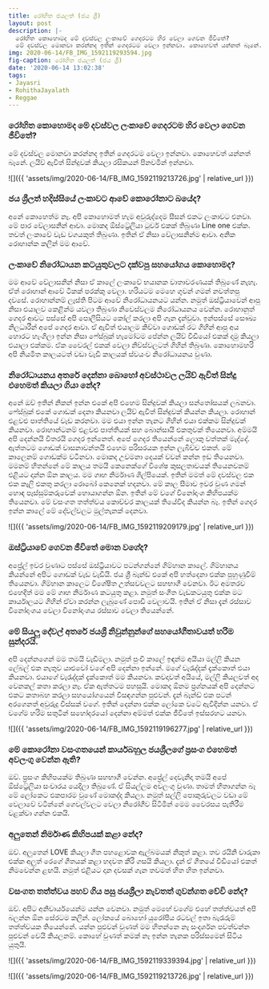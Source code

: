 ```yaml
---
title: රෝහිත ජයලත් (ජය ශ්‍රී)
layout: post
description: |-
  රෝහිත කොහොමද මේ දවස්වල ලංකාවේ ගෙදරටම හිර වෙලා ගෙවන ජීවිතේ?
  මේ දවස්වල මොනවා කරන්නද ඉතින් ගෙදරටම වෙලා ඉන්නවා. කොහෙවත් යන්නත් බෑනේ. ලයිව් ඇවිත් සින්දුවක් කියලා රසිකයන් පිනවමින් ඉන්නවා.
img: 2020-06-14/FB_IMG_1592119293594.jpg
fig-caption: රෝහිත ජයලත් (ජය ශ්‍රී)
date: '2020-06-14 13:02:38'
tags:
- Jayasri
- RohithaJayalath
- Reggae
---
```


### රෝහිත කොහොමද මේ දවස්වල ලංකාවේ ගෙදරටම හිර වෙලා ගෙවන ජීවිතේ?
මේ දවස්වල මොනවා කරන්නද ඉතින් ගෙදරටම වෙලා ඉන්නවා. කොහෙවත් යන්නත් බෑනේ. ලයිව් ඇවිත් සින්දුවක් කියලා රසිකයන් පිනවමින් ඉන්නවා.

![]({{ 'assets/img/2020-06-14/FB_IMG_1592119213726.jpg' | relative_url }})

### ජය ශ්‍රීලත් හදිස්සියේ ලංකාවට ආවේ කොරෝනාට බයේද?
අනේ කොහෙත්ම නෑ. අපි කොහොමත් හැම අවුරුද්දෙම සීසන් එකට ලංකාවට එනවා. මේ පාර වේලාසනින් ආවා. මොකද ඕස්ට්‍රේලියා ටුවර් එකක් තිබුණා Line one එක්ක. තවත් ලංකාවේ වැඩ වගයකුත් තිබුණා. ඉතින් ඒ නිසා වේලාසනින්ම ආවා. අනික රොහාන්ක කලින් මම ආවේ.
### ලංකාවේ නිරෝධායන කටයුතුවලට දක්වපු සහයෝගය කොහොමද?
මම ආවේ වේලාසනින් නිසා ඒ කාලේ ලංකාවේ භයානක වාතාවරණයක් තිබුණේ නැහැ. ඒත් රොහාන් ආවේ ටිකක් පරක්කු වෙලා. හරියටම මෙහෙ ගුවන් ගමන් නවත්තපු දවසේ. රොහාන්නම් ලෑස්ති පිටම ආවේ නිරෝධායනයට යන්න. නමුත් ඔස්ට්‍රියාවෙන් ආපු නිසා එයාලව කෙළින්ම යවලා තිබුණා නිවෙස්වලම නිරෝධායනය වෙන්න. රොහානුත් ගෙදර ආවට පස්සේ අපි පොලීසියට කෝල් කරලා අපි ගැන දැන්වුවා. ඉන්පස්සේ සෞඛ්‍ය නිලධාරීන් අපේ ගෙදර ආවා. ඒ ඇවිත් එයාලම කිව්වා ගොඩක් රට ගිහින් ආපු අය හොරට හැංගිලා ඉන්න නිසා ෆේස්බුක් හැමෝටම පේන්න ලයිව් වීඩියෝ එකක් දාමු කියලා එයාලා එක්කම. ඒක වෛරල් එකක් වෙලා නිව්ස්වලටත් ගිහින් තිබුණා. කොහොමහරි අපි නියමිත කාලයටත් වඩා වැඩි කාලයක් ස්වයංව නිරෝධායනය වුණා.

### නිරෝධායනය අතරේ දෙන්නා බොහෝ අවස්ථාවල ලයිව් ඇවිත් සින්දු එහෙමත් කියලා ගියා නේද?
අනේ ඔව් ඉතින් නිකන් ඉන්න එකේ අපි ‍එහෙම සින්දුවක් කියලා සන්තෝසයක් ලබනවා. ෆේස්බුක් එකේ ගොඩක් දෙනා කියනවා ලයිව් ඇවිත් සින්දුවක් කියන්න කියලා. රොහාන් එළවළු පාත්තියේ වැඩ කරනවා. මම එයා ඉන්න තැනට ගිහින් එයා එක්කම සින්දුවක් කියනවා. රොහාන්ටනම් එළවළු පාත්තියක් සහ බොන්සායි එකතුවක් තියෙනවා. අම්මයි අපි දෙන්නයි විතරයි ගෙදර ඉන්නෙත්. අපේ ගෙදර තියෙන්නේ ලොකු වත්තක් මැද්දේ. ඇත්තටම ගොඩක් වාසනාවන්තයි එහෙම පරිසරයක ඉන්න ලැබිච්ච එකත්. මේ කාලෙනම් ගොඩක්ම වටිනවා. මොකද උවමනා දෙයක් වවන් කන්න ඉඩ තියෙනවා. මමනම් හිතන්නේ මේ කාලය තමයි කෙනෙක්ගේ විශේෂ කුසලතාවයක් තියෙනවනම් එළියට දාන්න ඕන කාලය. මම ගෘහ නිර්මාණ ශිල්පියෙක්. ඉතින් මමත් මේ දවස්වල එක එක කෑලි එකතු කරලා රොබෝ කෙනෙක් හදනවා. මේ කාල සීමාව ඉවර වුණ ගමන් හොඳ පෑස්සුම්කරුවෙක් හොයාගන්න ඕන. ඉතින් මේ වගේ විනෝදාංශ කිහිපයක්ම තියෙනවා. මේ වසංගත තත්ත්වය කොච්චර කාලයක් තියේවිද කියන්න බෑ. ඉතින් ගෙදර ඉන්න කාලේ මේ දේවල්වලට මුල්තැනක් දෙනවා.

![]({{ 'assets/img/2020-06-14/FB_IMG_1592119209179.jpg' | relative_url }})

### ඔස්ට්‍රියාවේ ගෙවන ජීවිතේ මොන වගේද?
අප්‍රේල් ඉවර වුණාට පස්සේ ඔස්ට්‍රියාවට පටන්ගන්නේ ගිම්හාන කාලේ. ගිම්හානය කියන්නේ අපිට ගොඩක් වැඩ වැඩියි. ජය ශ්‍රී බෑන්ඩ් එකේ අපි හත්දෙනා එක්ක පුහුණුවීම් තියෙනවා. ගිම්හාන කාලෙට විශේෂිත උත්සවවලට සහභාගී වෙනවා. ඊට අමතරව එහෙදිත් මම මේ ගෘහ නිර්මාණ කටයුතු කළා. නමුත් සංගීත වැඩකටයුතු එක්ක මට කාර්යාලයට ගිහින් ඒවා කරන්න ලැබුණේ පොඩි වෙලාවයි. ඉතින් ඒ නිසා දැන් රස්සාව විනෝදාංශය වෙලා විනෝදාංශය රස්සාව වෙලා තියෙන්නේ.

### මේ සියලු දේවල් අතරේ ජයශ්‍රී නිවුන්නුන්ගේ සහයෝගීතාවයත් හරිම සුන්දරයි.
අපි දෙන්නගෙන් මම තමයි වැඩිමලා. නමුත් පුංචි කාලේ ඉඳන්ම අයියා මල්ලි කියන ලේබල් එක නැතුව යාළුවෝ වගේ අපි දෙන්නා ඉන්නේ. මගේ වැරැද්දක් දැක්කොත් එයා කියනවා. එයාගේ වැරැද්දක් දැක්කොත් මම කියනවා. කවදාවත් අයියේ, මල්ලි කියලවත් අද වෙනකල් කතා කරලා නෑ. ඒක ඇත්තටම පහසුයි. මොකද ඕනම ප්‍රශ්නයක් අපි දෙන්නට එකට කතාබහ කරලා සහයෝගයෙන් විසඳගන්න පුළුවන්. දැන් බෑන්ඩ් එක පටන් අරගෙනත් අවුරුදු විස්සක් වගේ. ඉතින් දෙන්නා එක්ක ලෝකෙ වටේ ඇවිදින්න යනවා. ඒ වගේම හරිම සතුටින් සහෝදරයෝ දෙන්නා අම්මත් එක්ක ජීවිතේ ඉස්සරහට යනවා.

![]({{ 'assets/img/2020-06-14/FB_IMG_1592119196277.jpg' | relative_url }})

### මේ කොරෝනා වසංගතයෙන් කාර්යබහුල ජයශ්‍රීලගේ ප්‍රසංග එහෙමත් අවලංගු වෙන්න ඇති?
ඔව්. ප්‍රසංග කිහිපයක්ම තිබුණා සහභාගී වෙන්න. අප්‍රේල් දෙවැනිදා තමයි අපේ ඕස්ට්‍රේලියා සංචාරය යෙදිලා තිබුණේ. ඒ සියල්ලම අවලංගු වුණා. තාමත් හිතාගන්න බෑ මේ ලෝකෙට එකපාරම වුණේ මොකද්ද කියලා. නමුත් සල්ලි පොකුරුවලට වඩා මේ වෙලාවේ වටින්නේ ගෙවල්වලට වෙලා නිරෝගීව සිටිමින් මෙම වෛරසය පැතිරීම වළක්වා ගන්න එකයි.

### අලුතෙන් නිර්මාණ කිහිපයක් කළා නේද?
ඔව්. අලුතෙන් LOVE කියලා ගීත පහළොවක ඇල්බමයක් නිකුත් කළා. තව රයිනි චාරුකා එක්ක අලුත් රෙගේ ගීතයක් කළා හදවත කීරි ගසයි කියලා. දැන් ඒ ගීතයේ වීඩියෝ එකත් නිමවෙන්න ළඟයි. නමුත් එළියට දාන දවසක් ගැන තවමත් හිත හිත ඉන්නවා.

### වසංගත තත්ත්වය පහව ගිය පසු ජයශ්‍රීලා නැවතත් ගුවන්ගත වේවි නේද?
ඔව්. අපිට අනිවාර්යයෙන්ම යන්න වෙනවා. නමුත් මෙහේ වගේම එහේ තත්ත්වයත් අපි බලන්න ඕන සේරටම කලින්. ලෝකයේ බොහෝ යුරෝපීය රටවල් ඉතා බැරෑරුම් තත්ත්වයක තියෙන්නේ. යන්න පුළුවන් වුණත් මම හිතන්නෙ නෑ සංදර්ශන පවත්වන්න පුළුවන් වෙයි කියලනම්. කොහේ වුණත් කමක් නෑ ඉන්න තැනක පරිස්සමෙන් සිටිය යුතුයි.

![]({{ 'assets/img/2020-06-14/FB_IMG_1592119339394.jpg' | relative_url }})

![]({{ 'assets/img/2020-06-14/FB_IMG_1592119213726.jpg' | relative_url }})

